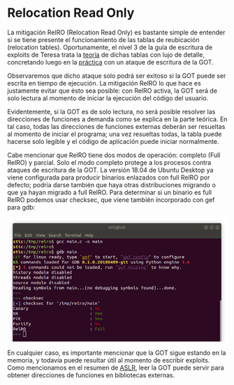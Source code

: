 # Relocation Read Only

La mitigación RelRO (Relocation Read Only) es bastante simple de entender si se tiene presente el funcionamiento de las tablas de reubicación (relocation tables). Oportunamente, el nivel 3 de la guía de escritura de exploits de Teresa trata la [teoría](https://fundacion-sadosky.github.io/guia-escritura-exploits/buffer-overflow/3-got.html) de dichas tablas con lujo de detalle, concretando luego en la [práctica](https://fundacion-sadosky.github.io/guia-escritura-exploits/buffer-overflow/3-practica.html) con un ataque de escritura de la GOT.

Observaremos que dicho ataque solo podrá ser exitoso si la GOT puede ser escrita en tiempo de ejecución. La mitigación RelRO lo que hace es justamente evitar que ésto sea posible: con RelRO activa, la GOT será de solo lectura al momento de iniciar la ejecución del código del usuario.

Evidentemente, si la GOT es de solo lectura, no será posible resolver las direcciones de funciones a demanda como se explica en la parte teórica. En tal caso, todas las direcciones de funciones externas deberán ser resueltas al momento de iniciar el programa; una vez resueltas todas, la tabla puede hacerse solo legible y el código de aplicación puede iniciar normalmente.

Cabe mencionar que RelRO tiene dos modos de operación: completo (Full RelRO) y parcial. Solo el modo completo protege a los procesos contra ataques de escritura de la GOT. La versión 18.04 de Ubuntu Desktop ya viene configurada para producir binarios enlazados con full RelRO por defecto; podría darse también que haya otras distribuciones migrando o que ya hayan migrado a full RelRO. Para determinar si un binario es full RelRO podemos usar checksec, que viene también incorporado con gef para gdb:

![checksec](img/checksec.png)



En cualquier caso, es importante mencionar que la GOT sigue estando en la memoria, y todavía puede resultar útil al momento de escribir exploits. Como mencionamos en el resumen de [ASLR](../aslr/aslr.md), leer la GOT puede servir para obtener direcciones de funciones en bibliotecas externas.
